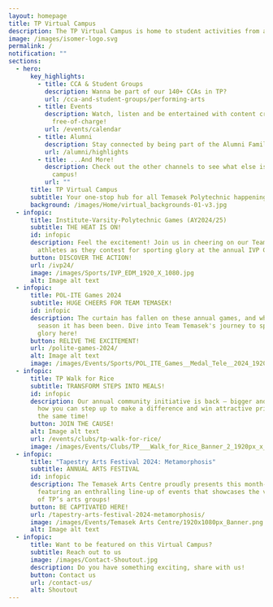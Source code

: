 ```yaml
---
layout: homepage
title: TP Virtual Campus
description: The TP Virtual Campus is home to student activities from all across TP!
image: /images/isomer-logo.svg
permalink: /
notification: ""
sections:
  - hero:
      key_highlights:
        - title: CCA & Student Groups
          description: Wanna be part of our 140+ CCAs in TP?
          url: /cca-and-student-groups/performing-arts
        - title: Events
          description: Watch, listen and be entertained with content created by TP,
            free-of-charge!
          url: /events/calendar
        - title: Alumni
          description: Stay connected by being part of the Alumni Family!
          url: /alumni/highlights
        - title: ...And More!
          description: Check out the other channels to see what else is happening around
            campus!
          url: ""
      title: TP Virtual Campus
      subtitle: Your one-stop hub for all Temasek Polytechnic happenings
      background: /images/Home/virtual_backgrounds-01-v3.jpg
  - infopic:
      title: Institute-Varsity-Polytechnic Games (AY2024/25)
      subtitle: THE HEAT IS ON!
      id: infopic
      description: Feel the excitement! Join us in cheering on our Team Temasek
        athletes as they contest for sporting glory at the annual IVP Games!
      button: DISCOVER THE ACTION!
      url: /ivp24/
      image: /images/Sports/IVP_EDM_1920_X_1080.jpg
      alt: Image alt text
  - infopic:
      title: POL-ITE Games 2024
      subtitle: HUGE CHEERS FOR TEAM TEMASEK!
      id: infopic
      description: The curtain has fallen on these annual games, and what a thrilling
        season it has been been. Dive into Team Temasek's journey to sporting
        glory here!
      button: RELIVE THE EXCITEMENT!
      url: /polite-games-2024/
      alt: Image alt text
      image: /images/Events/Sports/POL_ITE_Games__Medal_Tele__2024_1920_X_1080.jpg
  - infopic:
      title: TP Walk for Rice
      subtitle: TRANSFORM STEPS INTO MEALS!
      id: infopic
      description: Our annual community initiative is back – bigger and better! Learn
        how you can step up to make a difference and win attractive prizes at
        the same time!
      button: JOIN THE CAUSE!
      alt: Image alt text
      url: /events/clubs/tp-walk-for-rice/
      image: /images/Events/Clubs/TP___Walk_for_Rice_Banner_2_1920px_x_1080px.jpg
  - infopic:
      title: "Tapestry Arts Festival 2024: Metamorphosis"
      subtitle: ANNUAL ARTS FESTIVAL
      id: infopic
      description: The Temasek Arts Centre proudly presents this month-long festival,
        featuring an enthralling line-up of events that showcases the very best
        of TP’s arts groups!
      button: BE CAPTIVATED HERE!
      url: /tapestry-arts-festival-2024-metamorphosis/
      image: /images/Events/Temasek Arts Centre/1920x1080px_Banner.png
      alt: Image alt text
  - infopic:
      title: Want to be featured on this Virtual Campus?
      subtitle: Reach out to us
      image: /images/Contact-Shoutout.jpg
      description: Do you have something exciting, share with us!
      button: Contact us
      url: /contact-us/
      alt: Shoutout
---
```

